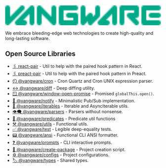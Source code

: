 <a href="https://vangware.com"><img src="https://raw.githubusercontent.com/vangware/.github/main/profile/logo.svg" style="height:4rem" /></a>

We embrace bleeding-edge web technologies to create high-quality and long-lasting software.

## Open Source Libraries

-   [🖇️ react-pair][react_pair] - Util to help with the paired hook pattern in
    React.
-   [🖇️ preact-pair][preact_pair] - Util to help with the paired hook pattern in
    Preact.
-   [⏲️ @vangware/cron][cron] - Cron Quartz and Cron UNIX expression parser.
-   [↔️ @vangware/diff][diff] - Deep diffing utility.
-   [🪟 @vangware/window-open-promise][window-open-promise] - Promised
    `globalThis.open()`.
-   [📣 @vangware/notify][notify] - Minimalistic Pub/Sub implementation.
-   [🔁 @vangware/iterables][iterables] - Iterable and AsyncIterable utils.
-   [👁️‍🗨️ @vangware/parsers][parsers] - Parsers without nonsense.
-   [🧐 @vangware/predicates][predicates] - Predicate util functions
-   [⚒️ @vangware/utils][utils] - Functional utils.
-   [✅ @vangware/test][test] - Legible deep-equality tests.
-   [📟 @vangware/ansi][ansi] - Functional CLI ANSI formatter.
-   [❓ @vangware/prompts][prompts] - CLI interactive prompts.
-   [🚧 @vangware/create-package][create-package] - Project creation script.
-   [⚙️ @vangware/configs][configs] - Project configurations.
-   [🏷️ @vangware/types][types] - Shared types.

<!-- Links -->

[react_pair]: https://vangware.com/libraries/react_pair/
[preact_pair]: https://vangware.com/libraries/preact_pair/
[cron]: https://vangware.com/libraries/vangware_cron/
[diff]: https://vangware.com/libraries/vangware_diff/
[window-open-promise]:
	https://vangware.com/libraries/vangware_window_open_promise/
[notify]: https://vangware.com/libraries/vangware_notify/
[iterables]: https://vangware.com/libraries/vangware_iterables/
[parsers]: https://vangware.com/libraries/vangware_parsers/
[predicates]: https://vangware.com/libraries/vangware_predicates/
[utils]: https://vangware.com/libraries/vangware_utils/
[test]: https://vangware.com/libraries/vangware_test/
[ansi]: https://vangware.com/libraries/vangware_ansi/
[prompts]: https://vangware.com/libraries/vangware_prompts/
[create-package]: https://vangware.com/libraries/vangware_create_package/
[configs]: https://vangware.com/libraries/vangware_configs/
[types]: https://vangware.com/libraries/vangware_types/
[vangware]: https://vangware.com

